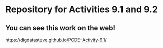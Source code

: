 # Repository for Activities 9.1 and 9.2
## You can see this work on the web!
https://digdatasteve.github.io/PCDE-Activity-9.1/